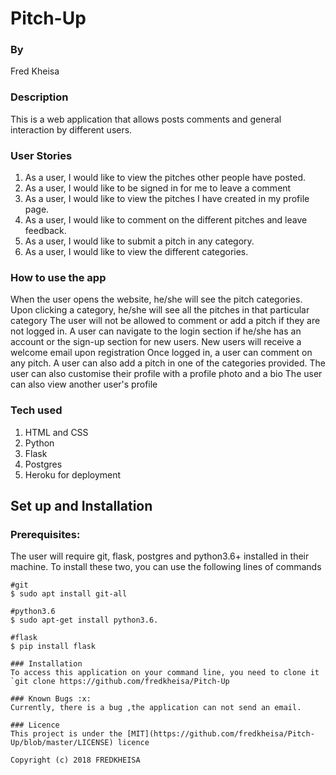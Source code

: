 # Pitch-Up

###  By
Fred Kheisa

### Description
This is a web application that allows posts comments and general interaction by different users.

### User Stories
1. As a user, I would like to view the pitches other people have posted.
2. As a user, I would like to be signed in for me to leave a comment
3. As a user, I would like to view the pitches I have created in my profile page.
4. As a user, I would like to comment on the different pitches and leave feedback.
5. As a user, I would like to submit a pitch in any category.
6. As a user, I would like to view the different categories.

### How to use the app
When the user opens the website, he/she will see the pitch categories.
Upon clicking a category, he/she will see all the pitches in that particular category
The user will not be allowed to comment or add a pitch if they are not logged in.
A user can navigate to the login section if he/she has an account or the sign-up section for new users.
New users will receive a welcome email upon registration
Once logged in, a user can comment on any pitch.
A user can also add a pitch in one of the categories provided.
The user can also customise their profile with a profile photo and a bio
The user can also view another user's profile

### Tech used
1. HTML and CSS
2. Python
3. Flask
1. Postgres
1. Heroku for deployment

## Set up and Installation
### Prerequisites:
The user will require git, flask, postgres and python3.6+ installed in their machine.
To install these two, you can use the following lines of commands
```
#git
$ sudo apt install git-all

#python3.6
$ sudo apt-get install python3.6.

#flask
$ pip install flask

### Installation
To access this application on your command line, you need to clone it 
`git clone https://github.com/fredkheisa/Pitch-Up

### Known Bugs :x:
Currently, there is a bug ,the application can not send an email.

### Licence
This project is under the [MIT](https://github.com/fredkheisa/Pitch-Up/blob/master/LICENSE) licence

Copyright (c) 2018 FREDKHEISA
